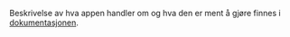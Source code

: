 Beskrivelse av hva appen handler om og hva den er ment å gjøre finnes i [dokumentasjonen](docs/release1/documentation.md).
